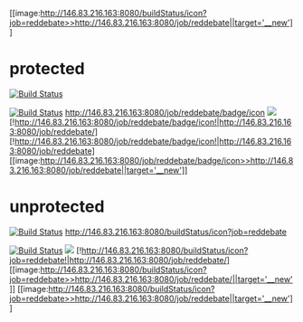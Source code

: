 [[image:http://146.83.216.163:8080/buildStatus/icon?job=reddebate>>http://146.83.216.163:8080/job/reddebate||target='__new']]
# protected
[![Build Status](http://146.83.216.163:8080/job/reddebate/badge/icon)](http://146.83.216.163:8080/job/reddebate/)

[![Build Status](http://146.83.216.163:8080/job/reddebate/badge/icon)](http://146.83.216.163:8080/job/reddebate)
http://146.83.216.163:8080/job/reddebate/badge/icon
<a href='http://146.83.216.163:8080/job/reddebate/'><img src='http://146.83.216.163:8080/job/reddebate/badge/icon'></a>
[!http://146.83.216.163:8080/job/reddebate/badge/icon!|http://146.83.216.163:8080/job/reddebate/]
[!http://146.83.216.163:8080/job/reddebate/badge/icon!|http://146.83.216.163:8080/job/reddebate]
[[image:http://146.83.216.163:8080/job/reddebate/badge/icon>>http://146.83.216.163:8080/job/reddebate||target='__new']]
# unprotected
[![Build Status](http://146.83.216.163:8080/buildStatus/icon?job=reddebate)](http://146.83.216.163:8080/job/reddebate/)
http://146.83.216.163:8080/buildStatus/icon?job=reddebate

[![Build Status](http://146.83.216.163:8080/buildStatus/icon?job=reddebate)](http://146.83.216.163:8080/job/reddebate)
<a href='http://146.83.216.163:8080/job/reddebate/'><img src='http://146.83.216.163:8080/buildStatus/icon?job=reddebate'></a>
[!http://146.83.216.163:8080/buildStatus/icon?job=reddebate!|http://146.83.216.163:8080/job/reddebate/]
[[image:http://146.83.216.163:8080/buildStatus/icon?job=reddebate>>http://146.83.216.163:8080/job/reddebate/||target='__new']]
[[image:http://146.83.216.163:8080/buildStatus/icon?job=reddebate>>http://146.83.216.163:8080/job/reddebate||target='__new']]
